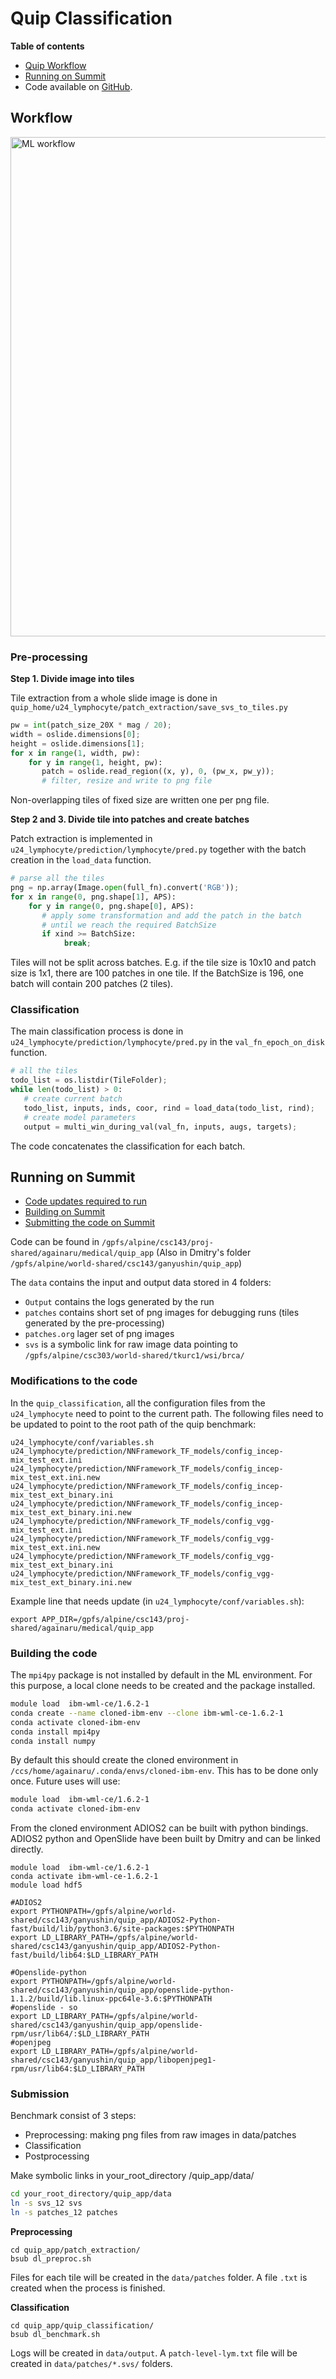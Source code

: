 # Quip Classification

**Table of contents**
- [Quip Workflow](#workflow)
- [Running on Summit](#running-on-summit)
- Code available on [GitHub](https://github.com/SBU-BMI/quip_classification).

## Workflow

<img width="799" alt="ML workflow" src="https://user-images.githubusercontent.com/16229479/121259218-d2eac300-c87d-11eb-99b5-458efd61edcd.png">

### Pre-processing

**Step 1. Divide image into tiles**

Tile extraction from a whole slide image is done in `quip_home/u24_lymphocyte/patch_extraction/save_svs_to_tiles.py` 

```python
pw = int(patch_size_20X * mag / 20);
width = oslide.dimensions[0];
height = oslide.dimensions[1];
for x in range(1, width, pw):
    for y in range(1, height, pw):
       patch = oslide.read_region((x, y), 0, (pw_x, pw_y));
       # filter, resize and write to png file
```

Non-overlapping tiles of fixed size are written one per png file. 

**Step 2 and 3. Divide tile into patches and create batches**

Patch extraction is implemented in `u24_lymphocyte/prediction/lymphocyte/pred.py` together with the batch creation in the `load_data` function.

```python
# parse all the tiles 
png = np.array(Image.open(full_fn).convert('RGB'));
for x in range(0, png.shape[1], APS):
    for y in range(0, png.shape[0], APS):
       # apply some transformation and add the patch in the batch 
       # until we reach the required BatchSize
       if xind >= BatchSize:
            break;
```

Tiles will not be split across batches. E.g. if the tile size is 10x10 and patch size is 1x1, there are 100 patches in one tile. If the BatchSize is 196, one batch will contain 200 patches (2 tiles).

### Classification

The main classification process is done in `u24_lymphocyte/prediction/lymphocyte/pred.py` in the `val_fn_epoch_on_disk` function.

```python
# all the tiles
todo_list = os.listdir(TileFolder);
while len(todo_list) > 0:
   # create current batch
   todo_list, inputs, inds, coor, rind = load_data(todo_list, rind);
   # create model parameters
   output = multi_win_during_val(val_fn, inputs, augs, targets);
```
The code concatenates the classification for each batch.

## Running on Summit

- [Code updates required to run](#modifications-to-the-code)
- [Building on Summit](#building-the-code)
- [Submitting the code on Summit](#submission)

Code can be found in `/gpfs/alpine/csc143/proj-shared/againaru/medical/quip_app` (Also in Dmitry's folder `/gpfs/alpine/world-shared/csc143/ganyushin/quip_app`)

The `data` contains the input and output data stored in 4 folders:
- `Output` contains the logs generated by the run
- `patches` contains short set of png images for debugging runs (tiles generated by the pre-processing)
- `patches.org` lager set of png images
- `svs` is a symbolic link for raw image data pointing to `/gpfs/alpine/csc303/world-shared/tkurc1/wsi/brca/`

### Modifications to the code

In the `quip_classification`, all the configuration files from the `u24_lymphocyte` need to point to the current path.
The following files need to be updated to point to the root path of the quip benchmark:
```
u24_lymphocyte/conf/variables.sh
u24_lymphocyte/prediction/NNFramework_TF_models/config_incep-mix_test_ext.ini
u24_lymphocyte/prediction/NNFramework_TF_models/config_incep-mix_test_ext.ini.new
u24_lymphocyte/prediction/NNFramework_TF_models/config_incep-mix_test_ext_binary.ini
u24_lymphocyte/prediction/NNFramework_TF_models/config_incep-mix_test_ext_binary.ini.new
u24_lymphocyte/prediction/NNFramework_TF_models/config_vgg-mix_test_ext.ini
u24_lymphocyte/prediction/NNFramework_TF_models/config_vgg-mix_test_ext.ini.new
u24_lymphocyte/prediction/NNFramework_TF_models/config_vgg-mix_test_ext_binary.ini
u24_lymphocyte/prediction/NNFramework_TF_models/config_vgg-mix_test_ext_binary.ini.new
```

Example line that needs update (in `u24_lymphocyte/conf/variables.sh`):
```
export APP_DIR=/gpfs/alpine/csc143/proj-shared/againaru/medical/quip_app
```

### Building the code

The `mpi4py` package is not installed by default in the ML environment. For this purpose, a local clone needs to be created and the package installed.

```bash
module load  ibm-wml-ce/1.6.2-1
conda create --name cloned-ibm-env --clone ibm-wml-ce-1.6.2-1
conda activate cloned-ibm-env
conda install mpi4py
conda install numpy
```

By default this should create the cloned environment in `/ccs/home/againaru/.conda/envs/cloned-ibm-env`. This has to be done only once. Future uses will use:

```bash
module load  ibm-wml-ce/1.6.2-1
conda activate cloned-ibm-env
```

From the cloned environment ADIOS2 can be built with python bindings. ADIOS2 python and OpenSlide have been built by Dmitry and can be linked directly.

```
module load  ibm-wml-ce/1.6.2-1
conda activate ibm-wml-ce-1.6.2-1 
module load hdf5

#ADIOS2
export PYTHONPATH=/gpfs/alpine/world-shared/csc143/ganyushin/quip_app/ADIOS2-Python-fast/build/lib/python3.6/site-packages:$PYTHONPATH
export LD_LIBRARY_PATH=/gpfs/alpine/world-shared/csc143/ganyushin/quip_app/ADIOS2-Python-fast/build/lib64:$LD_LIBRARY_PATH

#Openslide-python
export PYTHONPATH=/gpfs/alpine/world-shared/csc143/ganyushin/quip_app/openslide-python-1.1.2/build/lib.linux-ppc64le-3.6:$PYTHONPATH
#openslide - so
export LD_LIBRARY_PATH=/gpfs/alpine/world-shared/csc143/ganyushin/quip_app/openslide-rpm/usr/lib64/:$LD_LIBRARY_PATH
#openjpeg
export LD_LIBRARY_PATH=/gpfs/alpine/world-shared/csc143/ganyushin/quip_app/libopenjpeg1-rpm/usr/lib64:$LD_LIBRARY_PATH
```

### Submission

Benchmark consist of 3 steps:
- Preprocessing: making png files from raw images in data/patches
- Classification
- Postprocessing

Make symbolic links in your_root_directory /quip_app/data/
```bash
cd your_root_directory/quip_app/data
ln -s svs_12 svs
ln -s patches_12 patches
```

**Preprocessing**

```
cd quip_app/patch_extraction/
bsub dl_preproc.sh
```

Files for each tile will be created in the `data/patches` folder. A file `.txt` is created when the process is finished.

**Classification**

```
cd quip_app/quip_classification/
bsub dl_benchmark.sh
```

Logs will be created in `data/output`. A `patch-level-lym.txt` file will be created in `data/patches/*.svs/` folders.
 
